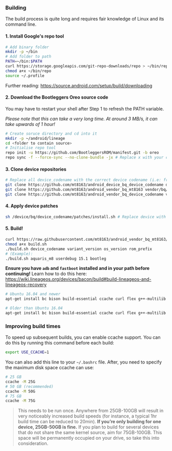 ### Building

The build process is quite long and requires fair knowledge of Linux and its command line.

#### 1. Install Google's repo tool

```bash
# Add binary folder
mkdir -p ~/bin
# Add folder to path
PATH=~/bin:$PATH
curl https://storage.googleapis.com/git-repo-downloads/repo > ~/bin/repo
chmod a+x ~/bin/repo
source ~/.profile
```

Further reading: https://source.android.com/setup/build/downloading

#### 2. Download the Bootleggers Oreo source code

You may have to restart your shell after Step 1 to refresh the PATH variable.

*Please note that this can take a very long time. At around 3 MB/s, it can take upwards of 1 hour!*

```bash
# Create soruce directory and cd into it
mkdir -p ~/android/lineage
cd <folder to contain source>
# Initialise repo tool
repo init -u https://github.com/BootleggersROM/manifest.git -b oreo
repo sync -f --force-sync --no-clone-bundle -jx # Replace x with your cores.
```

#### 3. Clone device repositories

```bash
# Replace all device_codename with the correct device codename (i.e: freezerfhd, aquaris_m8).
git clone https://github.com/mt8163/android_device_bq_device_codename device/bq/device_codename
git clone https://github.com/mt8163/android_vendor_bq_mt8163 vendor/bq/mt8163
git clone https://github.com/mt8163/android_vendor_bq_device_codename vendor/bq/device_codename
```

#### 4. Apply device patches
```bash
sh /device/bq/device_codename/patches/install.sh # Replace device with aquaris_m8 or freezerfhd.
```

#### 5. Build!
```bash
curl https://raw.githubusercontent.com/mt8163/android_vendor_bq_mt8163/bootleggers-oreo/build/build.sh > build.sh
chmod a+x build.sh
./build.sh device_codename variant_version os_version rom_prefix
# (Example):
./build.sh aquaris_m8 userdebug 15.1 bootleg
```

**Ensure you have `adb` and `fastboot` installed and in your path before continuing!**
Learn how to do this here: https://wiki.lineageos.org/devices/bacon/build#build-lineageos-and-lineageos-recovery

```bash
# Ubuntu 16.04 and newer
apt-get install bc bison build-essential ccache curl flex g++-multilib gcc-multilib git gnupg gperf imagemagick lib32ncurses5-dev lib32readline-dev lib32z1-dev liblz4-tool libncurses5-dev libsdl1.2-dev libssl-dev libwxgtk3.0-dev libxml2 libxml2-utils lzop pngcrush rsync schedtool squashfs-tools xsltproc zip zlib1g-dev

# Older than Ubuntu 16.04
apt-get install bc bison build-essential ccache curl flex g++-multilib gcc-multilib git gnupg gperf imagemagick lib32ncurses5-dev lib32readline-dev lib32z1-dev liblz4-tool libncurses5-dev libsdl1.2-dev libssl-dev libwxgtk2.8-dev libxml2 libxml2-utils lzop pngcrush rsync schedtool squashfs-tools xsltproc zip zlib1g-dev
```

### Improving build times
To speed up subsequent builds, you can enable ccache support. You can do this by running this command before each build:
```bash
export USE_CCACHE=1
```

You can also add this line to your `~/.bashrc` file. After, you need to specify the maximum disk space ccache can use:
```bash
# 25 GB
ccache -M 25G
# 50 GB (recommended)
ccache -M 50G
# 75 GB
ccache -M 75G
```
> This needs to be run once. Anywhere from 25GB-100GB will result in very noticeably increased build speeds (for instance, a typical 1hr build time can be reduced to 20min). **If you’re only building for one device, 25GB-50GB is fine.** If you plan to build for several devices that do not share the same kernel source, aim for 75GB-100GB. This space will be permanently occupied on your drive, so take this into consideration.
>

